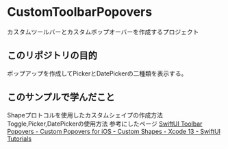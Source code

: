 # CustomToolbarPopovers
カスタムツールバーとカスタムボップオーバーを作成するプロジェクト

## このリポジトリの目的
ポップアップを作成してPickerとDatePickerの二種類を表示する。

## このサンプルで学んだこと
Shapeプロトコルを使用したカスタムシェイプの作成方法
Toggle,Picker,DatePickerの使用方法
参考にしたページ
[SwiftUI Toolbar Popovers - Custom Popovers for iOS - Custom Shapes - Xcode 13 - SwiftUI Tutorials](https://www.youtube.com/watch?v=vhAwWlvZWsE)
